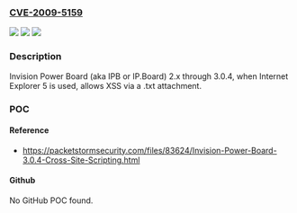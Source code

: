 ### [CVE-2009-5159](https://cve.mitre.org/cgi-bin/cvename.cgi?name=CVE-2009-5159)
![](https://img.shields.io/static/v1?label=Product&message=n%2Fa&color=blue)
![](https://img.shields.io/static/v1?label=Version&message=n%2Fa&color=blue)
![](https://img.shields.io/static/v1?label=Vulnerability&message=n%2Fa&color=brighgreen)

### Description

Invision Power Board (aka IPB or IP.Board) 2.x through 3.0.4, when Internet Explorer 5 is used, allows XSS via a .txt attachment.

### POC

#### Reference
- https://packetstormsecurity.com/files/83624/Invision-Power-Board-3.0.4-Cross-Site-Scripting.html

#### Github
No GitHub POC found.

